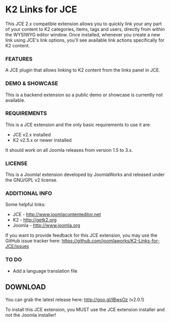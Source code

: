 K2 Links for JCE
=========

This JCE 2.x compatible extension allows you to quickly link your any part of your content to K2 categories, items, tags and users, directly from within the WYSIWYG editor window. Once installed, whenever you create a new link using JCE's link options, you'll see available link actions specifically for K2 content.


### FEATURES
A JCE plugin that allows linking to K2 content from the links panel in JCE.


### DEMO & SHOWCASE
This is a backend extension so a public demo or showcase is currently not available.


### REQUIREMENTS
This is a JCE extension and the only basic requirements to use it are:
- JCE v2.x installed
- K2 v2.5.x or newer installed

It should work on all Joomla releases from version 1.5 to 3.x.


### LICENSE
This is a Joomla! extension developed by JoomlaWorks and released under the GNU/GPL v2 license.


### ADDITIONAL INFO
Some helpful links:
- JCE - http://www.joomlacontenteditor.net
- K2 - http://getk2.org
- Joomla - http://www.joomla.org

If you want to provide feedback for this JCE extension, you may use the GitHub issue tracker here: https://github.com/joomlaworks/K2-Links-for-JCE/issues


### TO DO
- Add a language translation file


## DOWNLOAD
You can grab the latest release here: http://goo.gl/IBwsOz (v2.0.1)

To install this JCE extension, you MUST use the JCE extension installer and not the Joomla installer! 
